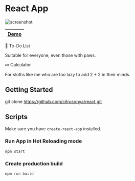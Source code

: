 # React App
![screenshot](https://github.com/citrusonya/react/blob/master/gif.gif)

| [Demo](https://citrusonya.github.io/reactApp/index.html#/) |
|:---------:|

:feet: To-Do List 

Suitable for everyone, even those with paws.

:zzz: Calculator

For sloths like me who are too lazy to add 2 + 2 in their minds.

## Getting Started
git clone https://github.com/citrusonya/react.git

## Scripts
Make sure you have `create-react-app` installed.

### Run App in Hot Reloading mode
`npm start`
### Create production build
`npm run build`
